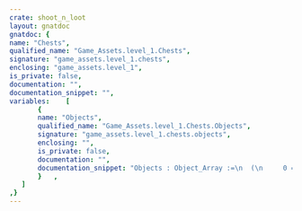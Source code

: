 ```yaml
---
crate: shoot_n_loot
layout: gnatdoc
gnatdoc: {
name: "Chests",
qualified_name: "Game_Assets.level_1.Chests",
signature: "game_assets.level_1.chests",
enclosing: "game_assets.level_1",
is_private: false,
documentation: "",
documentation_snippet: "",
variables:    [
       {
       name: "Objects",
       qualified_name: "Game_Assets.level_1.Chests.Objects",
       signature: "game_assets.level_1.chests.objects",
       enclosing: "",
       is_private: false,
       documentation: "",
       documentation_snippet: "Objects : Object_Array :=\n  (\n     0 => (\n      Kind => POINT_OBJ,\n      Id   =>  5,\n      Name => null,\n      X    =>  1.36000E+02,\n      Y    =>  1.12000E+02,\n      Width =>  8.00000E+00,\n      Height =>  8.00000E+00,\n      Flip_Vertical => FALSE,\n      Flip_Horizontal => FALSE,\n      Tile_Id =>  3,\n      Str => null\n    )\n  );",
       }   ,
   ]
,}
---
```

